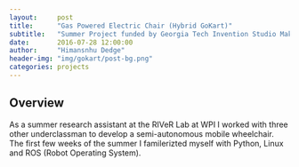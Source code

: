 ```yaml
---
layout:     post
title:      "Gas Powered Electric Chair (Hybrid GoKart)"
subtitle:   "Summer Project funded by Georgia Tech Invention Studio Maker Grant where I created a series hybrid go kart."
date:       2016-07-28 12:00:00
author:     "Himansnhu Dedge"
header-img: "img/gokart/post-bg.png"
categories: projects
---
```


<h2>Overview</h2>

<p>As a summer research assistant at the RIVeR Lab at WPI I worked with three other underclassman to develop a semi-autonomous mobile wheelchair. The first few weeks of the summer I familerizted myself with Python, Linux and ROS (Robot Operating System). </p>
